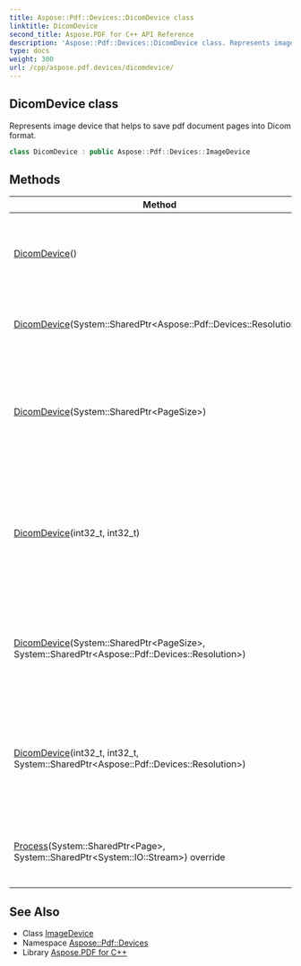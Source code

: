 ```yaml
---
title: Aspose::Pdf::Devices::DicomDevice class
linktitle: DicomDevice
second_title: Aspose.PDF for C++ API Reference
description: 'Aspose::Pdf::Devices::DicomDevice class. Represents image device that helps to save pdf document pages into Dicom format in C++.'
type: docs
weight: 300
url: /cpp/aspose.pdf.devices/dicomdevice/
---
```

## DicomDevice class


Represents image device that helps to save pdf document pages into Dicom format.

```cpp
class DicomDevice : public Aspose::Pdf::Devices::ImageDevice
```

## Methods

| Method | Description |
| --- | --- |
| [DicomDevice](./dicomdevice/)() | Initializes a new instance of the [DicomDevice](./) class with default resolution. |
| [DicomDevice](./dicomdevice/)(System::SharedPtr\<Aspose::Pdf::Devices::Resolution\>) | Initializes a new instance of the [DicomDevice](./) class. |
| [DicomDevice](./dicomdevice/)(System::SharedPtr\<PageSize\>) | Initializes a new instance of the [DicomDevice](./) class with provided page size, with default resolution (=150). |
| [DicomDevice](./dicomdevice/)(int32_t, int32_t) | Initializes a new instance of the [DicomDevice](./) class with provided image dimensions, with default resolution (=150). |
| [DicomDevice](./dicomdevice/)(System::SharedPtr\<PageSize\>, System::SharedPtr\<Aspose::Pdf::Devices::Resolution\>) | Initializes a new instance of the [DicomDevice](./) class with provided page size and resolution. |
| [DicomDevice](./dicomdevice/)(int32_t, int32_t, System::SharedPtr\<Aspose::Pdf::Devices::Resolution\>) | Initializes a new instance of the [DicomDevice](./) class with provided image dimensions and resolution. |
| [Process](./process/)(System::SharedPtr\<Page\>, System::SharedPtr\<System::IO::Stream\>) override | Converts the page into Dicom and saves it in the output stream. |
## See Also

* Class [ImageDevice](../imagedevice/)
* Namespace [Aspose::Pdf::Devices](../)
* Library [Aspose.PDF for C++](../../)
